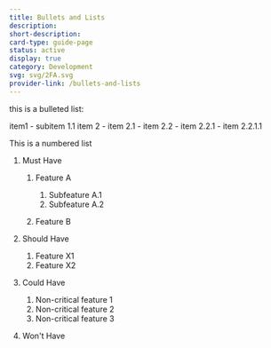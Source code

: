 ```yaml
---
title: Bullets and Lists
description: 
short-description: 
card-type: guide-page
status: active
display: true
category: Development
svg: svg/2FA.svg
provider-link: /bullets-and-lists
---
```

this is a bulleted list:

item1
     - subitem 1.1
    item 2
     - item 2.1
     - item 2.2
         - item 2.2.1
             - item 2.2.1.1
            
        
    


This is a numbered list


 1. Must Have
     1. Feature A
         1. Subfeature A.1
         2. Subfeature A.2
        
     2. Feature B
    
 2. Should Have
     1. Feature X1
     2. Feature X2
    
 3. Could Have
     1. Non-critical feature 1
     2. Non-critical feature 2
     3. Non-critical feature 3
    
 4. Won't Have